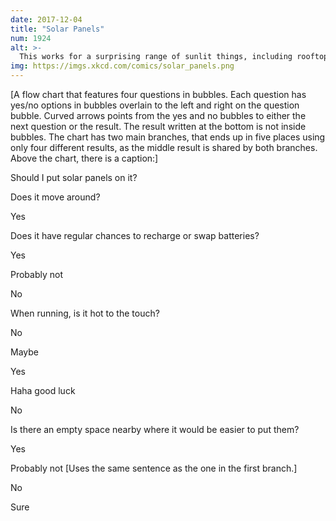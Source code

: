 ```yaml
---
date: 2017-12-04
title: "Solar Panels"
num: 1924
alt: >-
  This works for a surprising range of sunlit things, including rooftops (sure), highway surfaces (probably not), sailboats (maybe), and jets, cars, and wild deer (haha good luck).
img: https://imgs.xkcd.com/comics/solar_panels.png
---
```

[A flow chart that features four questions in bubbles. Each question has yes/no options in bubbles overlain to the left and right on the question bubble. Curved arrows points from the yes and no bubbles to either the next question or the result. The result written at the bottom is not inside bubbles. The chart has two main branches, that ends up in five places using only four different results, as the middle result is shared by both branches. Above the chart, there is a caption:]

Should I put solar panels on it?

Does it move around?

Yes

Does it have regular chances to recharge or swap batteries?

Yes

Probably not

No

When running, is it hot to the touch?

No

Maybe

Yes

Haha good luck

No

Is there an empty space nearby where it would be easier to put them?

Yes

Probably not [Uses the same sentence as the one in the first branch.]

No

Sure